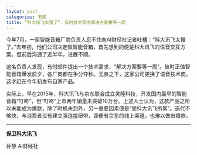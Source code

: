 ```yaml
---
layout: post
categories: 书摘
title: “科大讯飞太慢了”，有时技术需求解决方案要等一周
---
```


今年7月，一家智能音箱厂商负责人忍不住向AI财经社记者吐槽：“科大讯飞太慢了。”去年初，他们公司决定做智能音箱，首先想到的便是科大讯飞的语音交互方案。但前后沟通了近半年，进展不顺。

这名负责人发现，有时邮件提出一个技术需求，“解决方案要等一周”。彼时正值智能音箱爆发前夕，各厂商都在争分夺秒。无奈之下，这家公司更换了语音技术商，这才赶在今年初发布自家产品。

实际上，早在2015年，科大讯飞与京东联合成立灵隆科技，开发国内最早的智能音箱“叮咚”，但“叮咚”上市两年销量未突破10万台。上述人士认为，这款产品之所以未能成为爆款，除了时机未到外，另一重要因素便是“受科大讯飞所累”。迭代不够快，与消费者没有建立强连接纽带，即便有京东的线上渠道，也难以做出爆款。

---

**[保卫科大讯飞](https://mp.weixin.qq.com/s/1KHutYMTbeww0kpn48bS5g)**

孙静 AI财经社